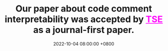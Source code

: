 ---
title: >-
    Our paper about <b>code comment interpretability</b> was accepted by <a href="https://ieeexplore.ieee.org/xpl/RecentIssue.jsp?punumber=32" style="color: #ff00fc;">TSE</a> as a journal-first paper.
date: 2022-10-04 08:00:00 +0800
---
